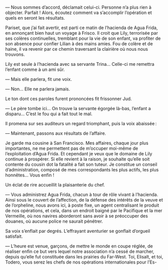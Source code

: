 — Nous sommes d’accord, déclamait celui-ci. Personne n’a plus rien à objecter. Parfait ! Alors, écoutez comment va s’accomplir l’opération et quels en seront les résultats.

Pariset, que j’ai fait avertir, est parti ce matin de l’hacienda de Agua
Frida, en annonçant bien haut un voyage à Frisco. Il croit que Lily,
terrorisée par ses colères continuelles, tremblant pour la vie de son enfant, va profiter de son absence pour confier Lilian à des mains amies. Fou de colère et de haine, il va revenir par ce chemin traversant la clairière où nous nous trouvons.

Lily est seule à l’hacienda avec sa servante Trina... Celle-ci me remettra
l’enfant comme à un ami sûr.

— Mais elle parlera, fit une voix.

— Non... Elle ne parlera jamais.

Le ton dont ces paroles furent prononcées fit frissonner Jud.

— Le père tombe ici... On trouve la servante égorgée là-bas, l’enfant a
disparu... C’est le fou qui a fait tout le mal.

Il promena sur ses auditeurs un regard triomphant, puis la voix abaissée :

— Maintenant, passons aux résultats de l’affaire.

Je garde ma cousine à San Francisco. Mes affaires, chaque jour plus importantes, ne me permettent pas de m’occuper moi-même de l’exploitation
d’Agua Frida. Et cependant je veux que le domaine de Lily continue à prospérer. Si elle revient à la raison, je souhaite qu’elle soit contente du cousin dot la fatalité a fait son tuteur. Je constitue un conseil d’administration, composé de mes correspondants les plus actifs, les plus honnêtes... Vous enfin !

Un éclat de rire accueillit la plaisanterie du chef.

— Vous administrez Agua Frida, chacun à tour de rôle vivant à l’hacienda. Ainsi sous le couvert de l’affection, de la défense des intérêts de la veuve et de l’orpheline, nous avons ici, à poste fixe, un agent centralisant
le produit de nos opérations, et cela, dans un endroit baigné par le Pacifique et la mer Vermeille, où nos navires aborderont sans avoir à se préoccuper des douanes, où aucune police ne saurait pénétrer.

Sa voix s’enflait par degrés. L’effrayant aventurier se gonflait d’orgueil
satisfait.

— L’heure est venue, garçons, de mettre le monde en coupe réglée, de réaliser
enfin ce but vers lequel notre association n’a cessé de marcher, depuis qu’elle fut constituée dans les prairies du Far-West. Toi, Elisalt, et toi, Todero, vous serez les chefs de nos opérations internationales pour l’Es-
